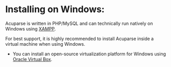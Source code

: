 # Installing on Windows:
Acuparse is written in PHP/MySQL and can technically run natively on Windows using [XAMPP]( https://www.apachefriends.org).

For best support, it is highly recommended to install Acuparse inside a virtual machine when using Windows.
* You can install an open-source virtualization platform for Windows 
using [Oracle Virtual Box](https://www.virtualbox.org).
